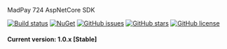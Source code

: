 ﻿MadPay 724 AspNetCore SDK
 
[![Build status](https://img.shields.io/appveyor/ci/keyone2693/imageresizer-aspnetcore.svg)](https://ci.appveyor.com/project/keyone2693/safartik-aspnet-flight)
[![NuGet](https://img.shields.io/nuget/v/SafarTik.AspNet.Flight.svg)](https://www.nuget.org/packages/SafarTik.AspNet.Flight/)
[![GitHub issues](https://img.shields.io/github/issues/keyone2693/SafarTik.AspNet.Flight.svg?maxAge=25920?style=plastic)](https://github.com/keyone2693/SafarTik.AspNet.Flight/issues)
[![GitHub stars](https://img.shields.io/github/stars/keyone2693/SafarTik.AspNet.Flight.svg?maxAge=25920?style=plastic)](https://github.com/keyone2693/SafarTik.AspNet.Flight/stargazers)
[![GitHub license](https://img.shields.io/github/license/keyone2693/SafarTik.AspNet.Flight.svg?maxAge=25920?style=plastic)](https://github.com/keyone2693/SafarTik.AspNet.Flight/blob/master/LICENSE)

#### Current version: 1.0.x [Stable]




